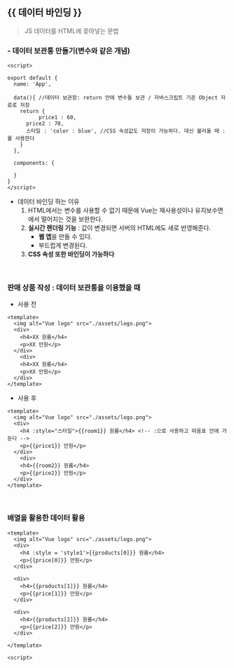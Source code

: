 ## {{ 데이터 바인딩 }}

> JS 데이터를 HTML에 꽂아넣는 문법

### - 데이터 보관통 만들기(변수와 같은 개념)

  ```vue
  <script>
  
  export default {
    name: 'App',
    
    data(){ //데이터 보관함: return 안에 변수들 보관 / 자바스크립트 기준 Object 자료로 저장
      return {
  			price1 : 60,
        price2 : 70,
        스타일 : 'color : blue', //CSS 속성값도 저장이 가능하다. 대신 불러올 때 :를 사용한다
      }
    },
    
    components: {
      
    }
  }
  </script>
  ```

* 데이터 바인딩 하는 이유
  1. HTML에서는  변수를 사용할 수 없기 때문에 Vue는 재사용성이나 유지보수면에서 떨어지는 것을 보완한다.
  2. **실시간 렌더링 기능** : 값이 변경되면 서버의 HTML에도 새로 반영해준다.
     * **웹 앱**을 만들 수 있다.
     * 부드럽게 변경된다.
  3. **CSS 속성 또한 바인딩이 가능하다**



​                  

### 판매 상품 작성 : 데이터 보관통을 이용했을 때

* 사용 전

```vue
<template>
  <img alt="Vue logo" src="./assets/logo.png">
  <div>
    <h4>XX 원룸</h4>
    <p>XX 만원</p>
  </div>
    <div>
    <h4>XX 원룸</h4>
    <p>XX 만원</p>
  </div>
</template>
```

* 사용 후

```vue
<template>
  <img alt="Vue logo" src="./assets/logo.png">
  <div>
    <h4 :style="스타일">{{room1}} 원룸</h4> <!-- :으로 사용하고 따옴표 안에 가둔다 --> 
    <p>{{price1}} 만원</p>
  </div>
    <div>
    <h4>{{room2}} 원룸</h4>
    <p>{{price2}} 만원</p>
  </div>
</template>
```



​        

### 배열을 활용한 데이터 활용

```vue
<template>
  <img alt="Vue logo" src="./assets/logo.png">
  <div>
    <h4 :style = 'style1'>{{products[0]}} 원룸</h4>
    <p>{{price[0]}} 만원</p>
  </div>
  
  <div>
    <h4>{{products[1]}} 원룸</h4>
    <p>{{price[1]}} 만원</p>
  </div>

  <div>
    <h4>{{products[2]}} 원룸</h4>
    <p>{{price[2]}} 만원</p>
  </div>
  
</template>

<script>
```

